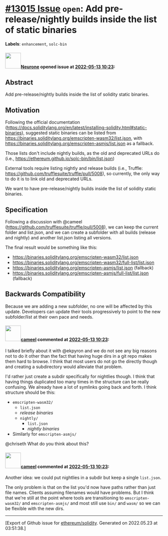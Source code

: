 # [\#13015 Issue](https://github.com/ethereum/solidity/issues/13015) `open`: Add pre-release/nightly builds inside the list of static binaries
**Labels**: `enhancement`, `solc-bin`


#### <img src="https://avatars.githubusercontent.com/u/562943?v=4" width="50">[Neurone](https://github.com/Neurone) opened issue at [2022-05-13 10:23](https://github.com/ethereum/solidity/issues/13015):

## Abstract

Add pre-release/nightly builds inside the list of solidity static binaries.

## Motivation

Following the official documentation (https://docs.soliditylang.org/en/latest/installing-solidity.html#static-binaries), suggested static binaries can be listed from https://binaries.soliditylang.org/emscripten-wasm32/list.json, with https://binaries.soliditylang.org/emscripten-asmjs/list.json as a fallback.

Those lists don't include nightly builds, as the old and deprecated URLs do (i.e., https://ethereum.github.io/solc-bin/bin/list.json)

External tools require listing nightly and release builds (i.e., Truffle: https://github.com/trufflesuite/truffle/pull/5008), so currently, the only way to do it is to link old and deprecated URLs.

We want to have pre-release/nightly builds inside the list of solidity static binaries.

## Specification

Following a discussion with @cameel (https://github.com/trufflesuite/truffle/pull/5008), we can keep the current folder and list.json, and we can create a subfolder with all builds (release and nightly) and another list.json listing all versions.

The final result would be something like this:

- https://binaries.soliditylang.org/emscripten-wasm32/list.json
- https://binaries.soliditylang.org/emscripten-wasm32/full-list/list.json
- https://binaries.soliditylang.org/emscripten-asmjs/list.json (fallback)
- https://binaries.soliditylang.org/emscripten-asmjs/full-list/list.json (fallback)

## Backwards Compatibility

Because we are adding a new subfolder, no one will be affected by this update. Developers can update their tools progressively to point to the new subfolder/list at their own pace and needs.


#### <img src="https://avatars.githubusercontent.com/u/137030?v=4" width="50">[cameel](https://github.com/cameel) commented at [2022-05-13 10:23](https://github.com/ethereum/solidity/issues/13015#issuecomment-1131903044):

I talked briefly about it with @ekpyron and we do not see any big reasons not to do it other than the fact that having huge dirs in a git repo makes them hard to browse. I think that most users do not go the directly though and creating a subdirectory would alleviate that problem.

I'd rather just create a subdir specifically for nightlies though. I think that having things duplicated too many times in the structure can be really confusing. We already have a lot of symlinks going back and forth. I think structure should be this:
- `emscripten-wasm32/`
    - `list.json`
    - *release binaries*
    - `nightly/`
        - `list.json`
        - *nightly binaries*
- Similarly for `emscripten-asmjs/`

@chriseth What do you think about this?

#### <img src="https://avatars.githubusercontent.com/u/137030?v=4" width="50">[cameel](https://github.com/cameel) commented at [2022-05-13 10:23](https://github.com/ethereum/solidity/issues/13015#issuecomment-1131914902):

Another idea: we could put nightlies in a subdir but keep a single `list.json`.

The only problem is that on the list you'd now have paths rather than just file names. Clients assuming filenames would have problems. But I think that we're still at the point where tools are transitioning to `emscripten-wasm32/` and `emscripten-asmjs/` and most still use `bin/` and `wasm/` so we can be flexible with the new dirs.


-------------------------------------------------------------------------------



[Export of Github issue for [ethereum/solidity](https://github.com/ethereum/solidity). Generated on 2022.05.23 at 03:51:38.]
